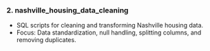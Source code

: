 ### 2. nashville_housing_data_cleaning
- SQL scripts for cleaning and transforming Nashville housing data.
- Focus: Data standardization, null handling, splitting columns, and removing duplicates.
